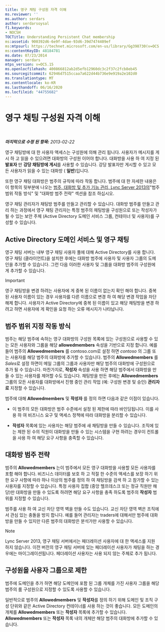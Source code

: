 ```yaml
---
title: 영구 채팅 구성원 자격 이해
ms.reviewer: ''
ms.author: serdars
author: serdarsoysal
f1.keywords:
- NOCSH
TOCTitle: Understanding Persistent Chat membership
ms:assetid: 900392d6-6e9f-4dae-93d6-39d7474409ef
ms:mtpsurl: https://technet.microsoft.com/en-us/library/Gg398730(v=OCS.15)
ms:contentKeyID: 48184781
ms.date: 07/23/2014
manager: serdars
mtps_version: v=OCS.15
ms.openlocfilehash: 400866812ab2d5efb12960dc3c2f37c2fcb8eb45
ms.sourcegitcommit: 62946d7515ccaa7a622d44b736e9e919a2e102d0
ms.translationtype: MT
ms.contentlocale: ko-KR
ms.lasthandoff: 06/16/2020
ms.locfileid: "44755682"
---
```

<div data-xmlns="http://www.w3.org/1999/xhtml">

<div class="topic" data-xmlns="http://www.w3.org/1999/xhtml" data-msxsl="urn:schemas-microsoft-com:xslt" data-cs="https://msdn.microsoft.com/">

<div data-asp="https://msdn2.microsoft.com/asp">

# <a name="understanding-persistent-chat-membership"></a>영구 채팅 구성원 자격 이해

</div>

<div id="mainSection">

<div id="mainBody">

<span> </span>

_**마지막으로 수정 된 항목:** 2013-02-22_

영구 채팅방에 대 한 사용자 액세스는 구성원에 의해 관리 됩니다. 사용자가 메시지를 게시 하 고 읽을 수 있으려면 대화방의 구성원 이어야 합니다. 대화방을 사용 하 여 지정 된 **발표자** 만 **강당 채팅방에 게시**를 사용할 수 있습니다. 강당 발표자만 게시할 수 있고 모든 사용자가 읽을 수 있는 대화방 ( **일반**)입니다.

또한 영구 채팅 대화방은 범주의 규칙에 따라 작동 합니다. 범주에 대 한 자세한 내용은이 항목의 뒷부분에 나오는 [범주, 대화방 및 추가 기능 관리, Lync Server 2013의](lync-server-2013-managing-categories-rooms-and-add-ins.md)"범주 범위 작동 방식" 및 "대화방 범주 전략" 섹션을 참조 하십시오.

영구 채팅 관리자가 채팅방 범주를 만들고 관리할 수 있습니다. 대화방 범주를 만들고 관리 하는 과정에서 영구 채팅 관리자는 특정 범주의 채팅방을 구성원으로 또는 작성자가 될 수 있는 보안 주체 (Active Directory 도메인 서비스 그룹, 컨테이너 및 사용자)를 구성할 수 있습니다.

<div>

## <a name="active-directory-domain-services-and-persistent-chat"></a>Active Directory 도메인 서비스 및 영구 채팅

영구 채팅 서버는 내부 영구 채팅 사용자 풀에 대해 Active Directory를 사용 합니다. 영구 채팅 (클라이언트)을 설치한 후에는 대화방 범주에 사용자 및 사용자 그룹의 도메인을 추가할 수 있습니다. 그런 다음 이러한 사용자 및 그룹을 대화방 범주의 구성원에 게 추가할 수 있습니다.

<div>


> [!IMPORTANT]  
> 영구 채팅방을 변경 하려는 사용자에 게 중복 된 이름이 없는지 확인 해야 합니다. 중복 된 사용자 이름이 있는 경우 사용자를 다른 이름으로 변경 하 여 해당 변경 작업을 차단 해제 합니다. 사용자가 Active Directory에 중복 된 이름이 있고 해당 채팅방을 변경 하려고 하면 사용자에 게 확인을 요청 하는 오류 메시지가 나타납니다.



</div>

</div>

<div>

## <a name="how-category-scoping-works"></a>범주 범위 지정 작동 방식

범주는 해당 범주에 속하는 영구 대화방의 구성원 목록에 있는 구성원으로 사용할 수 있는 모든 사용자와 그룹을 해당 **allowedmembers** 속성을 기반으로 지정 합니다. 예를 들어 범주의 **Allowedmembers** 를 contoso.com로 설정 하면 *contoso* 의 그룹 또는 사용자를 해당 범주의 대화방에 추가할 수 있습니다. 범주의 **Allowedmembers** 를 *Sales*로 설정 하면이 메일 그룹의 그룹과 사용자만 해당 범주의 대화방에 구성원으로 추가 될 수 있습니다. 마찬가지로, **작성자** 속성을 사용 하면 해당 범주에서 대화방을 만들 수 있는 사용자를 제어할 수도 있습니다. 채팅방을 만든 후에는 **Allowedmembers** 그룹의 모든 사용자를 대화방에서 진행 중인 관리 작업 (예: 구성원 변경 및 승인) **관리자로** 지정할 수 있습니다.

범주에 대해 **Allowedmembers** 및 **작성자** 를 정의 하면 다음과 같은 이점이 있습니다.

  - 이 범주의 모든 대화방은 범주 수준에서 설정 된 제한에 따라 바인딩됩니다. 이를 사용 하 여 비즈니스 요구 및 액세스 정책에 따라 대화방을 분리할 수 있습니다.

  - **작성자** 목록에 있는 사용자는 해당 범주에 새 채팅방을 만들 수 있습니다. 조직에 있는 제한 된 수의 직원이 대화방을 만들 수 있는 시스템을 구현 하려는 경우이 컨트롤을 사용 하 여 해당 요구 사항을 충족할 수 있습니다.

</div>

<div>

## <a name="room-category-strategies"></a>대화방 범주 전략

범주의 **Allowedmembers** 는이 범주에서 모든 영구 대화방을 사용할 모든 사용자를 포함 해야 합니다. 비즈니스 데이터를 보호 하 고 적절 한 수준의 액세스를 보장 하기 위한 요구 사항에 따라 하나 이상의 범주를 정의 하 여 채팅방을 검색 하 고 참가할 수 있는 사용자를 지정할 수 있습니다. 특정 사용자 집합 (중앙 헬프데스크 또는 정규 직원만 해당)만 대화방을 만들 수 있도록 하려면 해당 요구 사항을 충족 하도록 범주의 **작성자** 범위를 지정할 수 있습니다.

범주를 사용 하 여 교신 차단 영역 벽을 만들 수도 있습니다. 교신 차단 영역 벽은 조직에서 관심 있는 충돌을 방지 합니다. 예를 들어 관리자는 traders에 대해서만 범주에 대화방을 만들 수 있지만 다른 범주의 대화방은 분석가만 사용할 수 있습니다.

<div>


> [!NOTE]  
> Lync Server 2013, 영구 채팅 서버에서는 페더레이션 사용자에 대 한 액세스를 지원 하지 않습니다. 이전 버전의 영구 채팅 서버에 있는 페더레이션 사용자가 채팅을 하는 경우에는 마이그레이션됩니다. 페더레이션 사용자는 사용 되지 않는 주체로 추가 됩니다.



</div>

</div>

<div>

## <a name="narrowing-the-members-to-user-groups"></a>구성원을 사용자 그룹으로 제한

범주에 도메인을 추가 하면 해당 도메인에 포함 된 그룹 개체를 가진 사용자 그룹을 해당 범주의 룸 구성원으로 지정할 수 있도록 사용할 수 있습니다.

일반적으로 범주의 **Allowedmembers** 및 **작성자**를 정의 하기 위해 도메인 및 조직 구성 단위와 같은 Active Directory 컨테이너를 사용 하는 것이 좋습니다. 모든 도메인의 개체를 **Allowedmembers** 또는 **작성자** 목록에 추가할 수 있습니다. **Allowedmembers** 또는 **작성자** 목록 내의 개체만 해당 범주의 대화방에 추가할 수 있습니다.

</div>

</div>

<span> </span>

</div>

</div>

</div>

